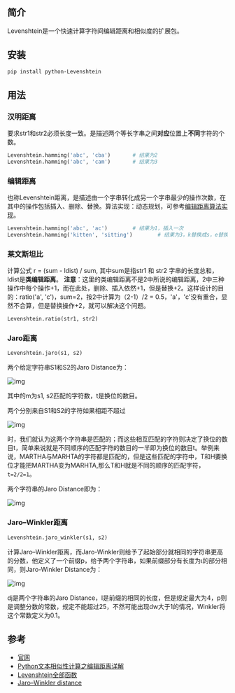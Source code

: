 ## 简介

Levenshtein是一个快速计算字符间编辑距离和相似度的扩展包。

## 安装

```sh
pip install python-Levenshtein
```

## 用法

### 汉明距离

要求str1和str2必须长度一致。是描述两个等长字串之间**对应**位置上**不同**字符的个数。

```python
Levenshtein.hamming('abc', 'cba')		# 结果为2
Levenshtein.hamming('abc', 'cam')		# 结果为3
```

### 编辑距离

也称Levenshtein距离，是描述由一个字串转化成另一个字串最少的操作次数，在其中的操作包括插入、删除、替换。算法实现：动态规划，可参考[编辑距离算法实现](https://blog.csdn.net/asty9000/article/details/81384650)。

```python
Levenshtein.hamming('abc', 'ac')		# 结果为1，插入一次
Levenshtein.hamming('kitten', 'sitting')		# 结果为3，k替换成s，e替换成i，插入g
```

### 莱文斯坦比

计算公式  r = (sum - ldist) / sum, 其中sum是指str1 和 str2 字串的长度总和，ldist是**类编辑距离**。
**注意**：这里的类编辑距离不是2中所说的编辑距离，2中三种操作中每个操作+1，而在此处，删除、插入依然+1，但是替换+2。这样设计的目的：ratio('a', 'c')，sum=2，按2中计算为（2-1）/2 = 0.5，'a'，'c'没有重合，显然不合算，但是替换操作+2，就可以解决这个问题。

```python
Levenshtein.ratio(str1, str2)
```

### Jaro距离

```python
Levenshtein.jaro(s1, s2)
```

两个给定字符串S1和S2的Jaro Distance为：

![img](https://files.jb51.net/file_images/article/201611/20161128113042931.png?20161028113051)

其中的m为s1, s2匹配的字符数，t是换位的数目。

两个分别来自S1和S2的字符如果相距不超过

![img](https://files.jb51.net/file_images/article/201611/20161128113147012.png?20161028113154)

时，我们就认为这两个字符串是匹配的；而这些相互匹配的字符则决定了换位的数目t，简单来说就是不同顺序的匹配字符的数目的一半即为换位的数目t。举例来说，MARTHA与MARHTA的字符都是匹配的，但是这些匹配的字符中，T和H要换位才能把MARTHA变为MARHTA,那么T和H就是不同的顺序的匹配字符，`t=2/2=1`。

两个字符串的Jaro Distance即为：

![img](https://files.jb51.net/file_images/article/201611/20161128113221330.png?20161028113229)

### Jaro–Winkler距离

```python
Levenshtein.jaro_winkler(s1, s2)
```

计算Jaro–Winkler距离，而Jaro-Winkler则给予了起始部分就相同的字符串更高的分数，他定义了一个前缀p，给予两个字符串，如果前缀部分有长度为ι的部分相同，则Jaro-Winkler Distance为：

![img](https://files.jb51.net/file_images/article/201611/20161128113305143.png?20161028113312)

dj是两个字符串的Jaro Distance，l是前缀的相同的长度，但是规定最大为4，p则是调整分数的常数，规定不能超过25，不然可能出现dw大于1的情况，Winkler将这个常数定义为0.1。

## 参考

- [官网](https://pypi.org/project/python-Levenshtein/)
- [Python文本相似性计算之编辑距离详解](https://www.jb51.net/article/98449.htm)
- [Levenshtein全部函数](http://www.coli.uni-saarland.de/courses/LT1/2011/slides/Python-Levenshtein.html#Levenshtein-inverse)
- [Jaro–Winkler distance](http://en.wikipedia.org/wiki/Jaro–Winkler_distance)

